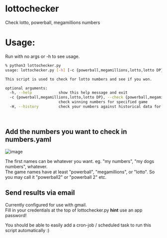 # lottochecker
Check lotto, powerball, megamillions numbers

# Usage:
Run with no args or -h to see usage.

```bash
% python3 lottochecker.py
usage: lottochecker.py [-h] [-c {powerball,megamillions,lotto,lotto DP}] [-H]

This script is used to check for lotto numbers and see if you won.

optional arguments:
  -h, --help            show this help message and exit
  -c {powerball,megamillions,lotto,lotto DP}, --check {powerball,megamillions,lotto,lotto DP}
                        check winning numbers for specified game
  -H, --history         check your numbers against historical data for a game
```
<br>

## Add the numbers you want to check in numbers.yaml
![image](https://user-images.githubusercontent.com/24526564/100815324-9ee79e80-3411-11eb-9879-040fa7bb6ece.png)

The first names can be whatever you want. eg. "my numbers", "my dogs numbers", whatever. <br>
The game names have at least "powerball", "megamillions", or "lotto". So you may call it "powerball2" or "powerball 2" etc.
<br>

## Send results via email
Currently configured for use with gmail.
<br> 
Fill in your credentials at the top of lottochecker.py
**hint** use an app password!
<br> 

You should be able to easily add a cron-job / scheduled task to run this script automatically :)

